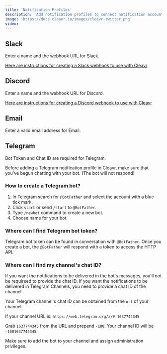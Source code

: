 ```yaml
---
title: 'Notification Profiles'
description: 'Add notification profiles to connect notification accounts.'
image: 'https://docs.cleavr.io/images/cleavr-twitter.png'
video: 
---
```


## Slack

Enter a name and the webhook URL for Slack. 

[Here are instructions for creating a Slack webhook to use with Cleavr](https://api.slack.com/messaging/webhooks) 

## Discord 

Enter a name and the webhook URL for Discord. 

[Here are instructions for creating a Discord webhook to use with Cleavr](https://support.discord.com/hc/en-us/articles/228383668-Intro-to-Webhooks) 

## Email

Enter a valid email address for Email.

## Telegram

Bot Token and Chat ID are required for Telegram.

Before adding a Telegram notification profile in Cleavr, make sure that you've begun chatting with your bot. (The bot will not respond)

### How to create a Telegram bot?

1) In Telegram search for `@BotFather` and select the account with a blue tick mark.
2) Click `start` or send `/start` to `@BotFather`.
3) Type `/newbot` command to create a new bot.
4) Choose name for your bot.

### Where can I find Telegram bot token?

Telegram bot token can be found in conversation with `@BotFather`. Once you create a bot, the `@BotFather` will
respond with a token to access the HTTP API.

### Where can I find my channel's chat ID?

If you want the notifications to be delivered in the bot's messages, you'll not be requireed to provide the chat ID.
If you want the notifications to be delivered in Telegram Channels, you need to provide a chat ID of the channel.

Your Telegram channel's chat ID can be obtained from the `url` of your channel.

If your channel URL is: `https://web.telegram.org/z/#-1637744345`

Grab `1637744345` from the URL and prepend `-100`. Your channel ID will be `-1001637744345`.

Make sure to add the bot to your channel and assign administration privileges.
